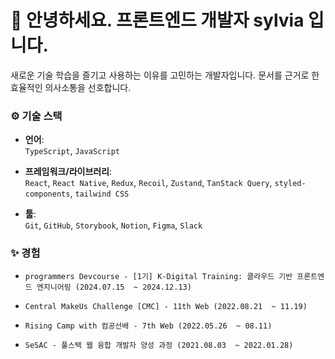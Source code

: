 # 👋 안녕하세요. 프론트엔드 개발자 sylvia 입니다.
새로운 기술 학습을 즐기고 사용하는 이유를 고민하는 개발자입니다. 문서를 근거로 한 효율적인 의사소통을 선호합니다.

### ⚙️ 기술 스택
- **언어**:  
  `TypeScript`, `JavaScript`
  
- **프레임워크/라이브러리**:  
  `React`, `React Native`, `Redux`, `Recoil`, `Zustand`, `TanStack Query`, `styled-components`, `tailwind CSS`

- **툴**:  
  `Git`, `GitHub`, `Storybook`, `Notion`, `Figma`, `Slack`
  

### ✨ 경험
- `programmers Devcourse - [1기] K-Digital Training: 클라우드 기반 프론트엔드 엔지니어링 (2024.07.15  ~ 2024.12.13)`

- `Central MakeUs Challenge [CMC] - 11th Web (2022.08.21  ~ 11.19)`

- `Rising Camp with 컴공선배 - 7th Web (2022.05.26  ~ 08.11)`

- `SeSAC - 풀스택 웹 융합 개발자 양성 과정 (2021.08.03  ~ 2022.01.28)`
